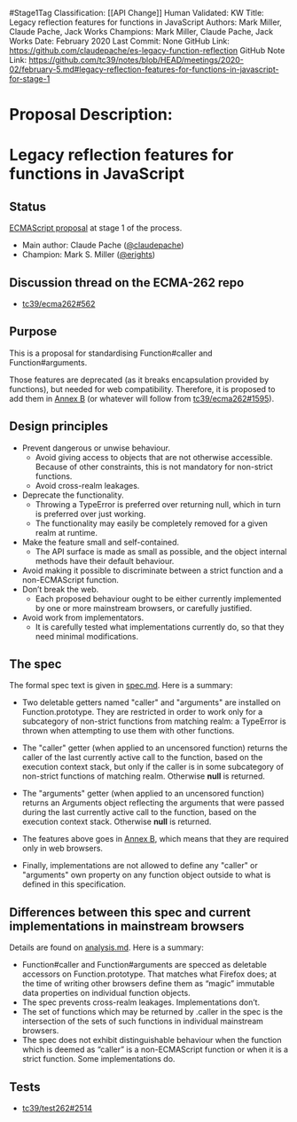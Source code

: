 #Stage1Tag
Classification: [[API Change]]
Human Validated: KW
Title: Legacy reflection features for functions in JavaScript
Authors: Mark Miller, Claude Pache, Jack Works
Champions: Mark Miller, Claude Pache, Jack Works
Date: February 2020
Last Commit: None
GitHub Link: https://github.com/claudepache/es-legacy-function-reflection
GitHub Note Link: https://github.com/tc39/notes/blob/HEAD/meetings/2020-02/february-5.md#legacy-reflection-features-for-functions-in-javascript-for-stage-1

# Proposal Description:

# Legacy reflection features for functions in JavaScript

## Status

[ECMAScript proposal](https://github.com/tc39/proposals) at stage 1 of the process.

* Main author: Claude Pache ([@claudepache](https://github.com/claudepache))
* Champion: Mark S. Miller ([@erights](https://github.com/erights))

## Discussion thread on the ECMA-262 repo

* [tc39/ecma262#562](https://github.com/tc39/ecma262/issues/562)

## Purpose

This is a proposal for standardising Function#caller and Function#arguments.

Those features are deprecated (as it breaks encapsulation provided by functions), but needed for web compatibility. Therefore, it is proposed to add them in [Annex B] (or whatever will follow from [tc39/ecma262#1595](https://github.com/tc39/ecma262/issues/1595)).

## Design principles

* Prevent dangerous or unwise behaviour.
    * Avoid giving access to objects that are not otherwise accessible. Because of other constraints, this is not mandatory for non-strict functions.
    * Avoid cross-realm leakages.
* Deprecate the functionality.
    * Throwing a TypeError is preferred over returning null, which in turn is preferred over just working.
    * The functionality may easily be completely removed for a given realm at runtime.
* Make the feature small and self-contained.
    * The API surface is made as small as possible, and the object internal methods have their default behaviour. 
* Avoid making it possible to discriminate between a strict function and a non-ECMAScript function.
* Don’t break the web.
    * Each proposed behaviour ought to be either currently implemented by one or more mainstream browsers, or carefully justified.
* Avoid work from implementators.
    * It is carefully tested what implementations currently do, so that they need minimal modifications.


## The spec

The formal spec text is given in [spec.md](spec.md). Here is a summary:

* Two deletable getters named "caller" and "arguments" are installed on Function.prototype. They are restricted in order to work only for a subcategory of non-strict functions from matching realm: a TypeError is thrown when attempting to use them with other functions.

* The "caller" getter (when applied to an uncensored function) returns the caller of the last currently active call to the function, based on the execution context stack, but only if the caller is in some subcategory of non-strict functions of matching realm. Otherwise **null** is returned.

* The "arguments" getter (when applied to an uncensored function) returns an Arguments object reflecting the arguments that were passed during the last currently active call to the function, based on the execution context stack. Otherwise **null** is returned.

* The features above goes in [Annex B], which means that they are required only in web browsers.

* Finally, implementations are not allowed to define any "caller" or "arguments" own property on any function object outside to what is defined in this specification.



## Differences between this spec and current implementations in mainstream browsers

Details are found on [analysis.md](analysis.md). Here is a summary:

* Function#caller and Function#arguments are specced as deletable accessors on Function.prototype. That matches what Firefox does; at the time of writing other browsers define them as “magic” immutable data properties on individual function objects.
* The spec prevents cross-realm leakages. Implementations don’t.
* The set of functions which may be returned by .caller in the spec is the intersection of the sets of such functions in individual mainstream browsers.
* The spec does not exhibit distinguishable behaviour when the function which is deemed as “caller” is a non-ECMAScript function or when it is a strict function. Some implementations do.

[Annex B]: https://tc39.es/ecma262/#sec-additional-ecmascript-features-for-web-browsers
[Forbidden Extensions]: https://tc39.es/ecma262/#sec-forbidden-extensions

## Tests
* [tc39/test262#2514](https://github.com/tc39/test262/pull/2514)
